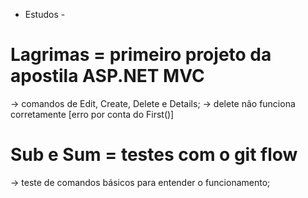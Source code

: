 - Estudos -
  
# Lagrimas = primeiro projeto da apostila ASP.NET MVC
-> comandos de Edit, Create, Delete e Details;
-> delete não funciona corretamente [erro por conta do First()]

# Sub e Sum = testes com o git flow
-> teste de comandos básicos para entender o funcionamento;

